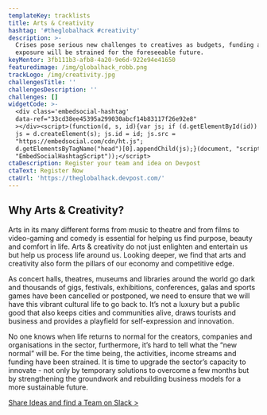 ```yaml
---
templateKey: tracklists
title: Arts & Creativity
hashtag: '#theglobalhack #creativity'
description: >-
  Crises pose serious new challenges to creatives as budgets, funding and
  exposure will be strained for the foreseeable future.
keyMentor: 3fb111b3-afb8-4a20-9e6d-922e94e41650
featuredimage: /img/globalhack_robb.png
trackLogo: /img/creativity.jpg
challengesTitle: ''
challengesDescription: ''
challenges: []
widgetCode: >-
  <div class='embedsocial-hashtag'
  data-ref="33cd38ee45395a299030abcf14b83117f26e92e8"
  ></div><script>(function(d, s, id){var js; if (d.getElementById(id)) {return;}
  js = d.createElement(s); js.id = id; js.src =
  "https://embedsocial.com/cdn/ht.js";
  d.getElementsByTagName("head")[0].appendChild(js);}(document, "script",
  "EmbedSocialHashtagScript"));</script>
ctaDescription: Register your team and idea on Devpost
ctaText: Register Now
ctaUrl: 'https://theglobalhack.devpost.com/'
---
```

## **Why Arts & Creativity?**

Arts in its many different forms from music to theatre and from films to video-gaming and comedy is essential for helping us find purpose, beauty and comfort in life. Arts & creativity do not just enlighten and entertain us but help us process life around us. Looking deeper, we find that arts and creativity also form the pillars of our economy and competitive edge.

As concert halls, theatres, museums and libraries around the world go dark and thousands of gigs, festivals, exhibitions, conferences, galas and sports games have been cancelled or postponed, we need to ensure that we will have this vibrant cultural life to go back to. It’s not a luxury but a public good that also keeps cities and communities alive, draws tourists and business and provides a playfield for self-expression and innovation.

No one knows when life returns to normal for the creators, companies and organisations in the sector, furthermore, it’s hard to tell what the “new normal” will be. For the time being, the activities, income streams and funding have been strained. It is time to upgrade the sector’s capacity to innovate - not only by temporary solutions to overcome a few months but by strengthening the groundwork and rebuilding business models for a more sustainable future.

[Share Ideas and find a Team on Slack >](http://theglobalhack.com/slack)